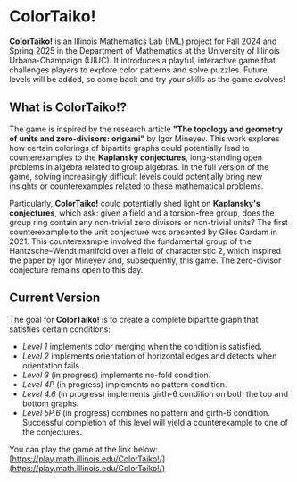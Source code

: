 # ColorTaiko!

**ColorTaiko!** is an Illinois Mathematics Lab (IML) project for Fall 2024 and Spring 2025 in the Department of Mathematics at the University of Illinois Urbana-Champaign (UIUC). It introduces a playful, interactive game that challenges players to explore color patterns and solve puzzles. Future levels will be added, so come back and try your skills as the game evolves!

## What is ColorTaiko!?

The game is inspired by the research article **"The topology and geometry of units and zero-divisors: origami"** by Igor Mineyev. This work explores how certain colorings of bipartite graphs could potentially lead to counterexamples to the **Kaplansky conjectures**, long-standing open problems in algebra related to group algebras. In the full version of the game, solving increasingly difficult levels could potentially bring new insights or counterexamples related to these mathematical problems. 

Particularly, **ColorTaiko!** could potentially shed light on **Kaplansky's conjectures**, which ask: given a field and a torsion-free group, does the group ring contain any non-trivial zero divisors or non-trivial units? The first counterexample to the unit conjecture was presented by Giles Gardam in 2021. This counterexample involved the fundamental group of the Hantzsche–Wendt manifold over a field of characteristic 2, which inspired the paper by Igor Mineyev and, subsequently, this game. The zero-divisor conjecture remains open to this day.

## Current Version

The goal for **ColorTaiko!** is to create a complete bipartite graph that satisfies certain conditions:
- _Level 1_ implements color merging when the condition is satisfied.
- _Level 2_ implements orientation of horizontal edges and detects when orientation fails.
- _Level 3_ (in progress) implements no-fold condition.
- _Level 4P_ (in progress) implements no pattern condition.
- _Level 4.6_ (in progress) implements girth-6 condition on both the top and bottom graphs.
- _Level 5P.6_ (in progress) combines no pattern and girth-6 condition. Successful completion of this level will yield a counterexample to one of the conjectures.

You can play the game at the link below:  
[https://play.math.illinois.edu/ColorTaiko!/](https://play.math.illinois.edu/ColorTaiko!/)
